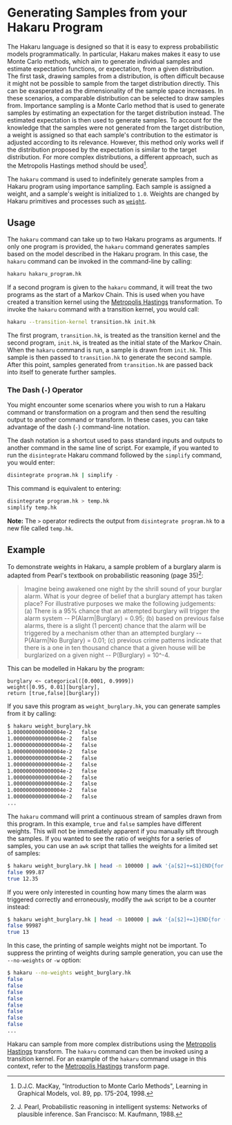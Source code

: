 # Generating Samples from your Hakaru Program #

The Hakaru language is designed so that it is easy to express probabilistic models programmatically. In particular, Hakaru makes makes it easy to use Monte Carlo methods, 
which aim to generate individual samples and estimate expectation functions, or expectation, from a given distribution. The first task, drawing samples from a distribution, 
is often difficult because it might not be possible to sample from the target distribution directly. This can be exasperated as the dimensionality of the sample space 
increases. In these scenarios, a comparable distribution can be selected to draw samples from. Importance sampling is a Monte Carlo method that is used to generate samples 
by estimating an expectation for the target distribution instead. The estimated expectation is then used to generate samples. To account for the knowledge that the 
samples were not generated from the target distribution, a weight is assigned so that each sample's contribution to the estimator is adjusted according to its relevance. 
However, this method only works well if the distribution proposed by the expectation is similar to the target distribution. For more complex distributions, a 
different approach, such as the Metropolis Hastings method should be used[^1].

The `hakaru` command is used to indefinitely generate samples from a Hakaru program using importance sampling. Each sample is assigned a weight, and a sample's weight is 
initialized to `1.0`. Weights are changed by Hakaru primitives and processes such as [`weight`](../lang/rand.md).

## Usage ##

The `hakaru` command can take up to two Hakaru programs as arguments. If only one program is provided, the `hakaru` command generates samples based on the model described in
the Hakaru program. In this case, the `hakaru` command can be invoked in the command-line by calling:

````bash
hakaru hakaru_program.hk
````

If a second program is given to the `hakaru` command, it will treat the two programs as the start of a Markov Chain. This is used when you have created a transition kernel 
using the [Metropolis Hastings](../transforms/mh.md) transformation. To invoke the `hakaru` command with a transition kernel, you would call:

````bash
hakaru --transition-kernel transition.hk init.hk
````

The first program, `transition.hk`,  is treated as the transition kernel and the second program, `init.hk`, is treated as the initial state of the Markov Chain. When the 
`hakaru` command is run, a sample is drawn from `init.hk`. This sample is then passed to `transition.hk` to generate the second sample. After this point, samples generated
from `transition.hk` are passed back into itself to generate further samples.

### The Dash (`-`) Operator ###

You might encounter some scenarios where you wish to run a Hakaru command or transformation on a program and then send the resulting output to another command or transform. 
In these cases, you can take advantage of the dash (`-`) command-line notation.

The dash notation is a shortcut used to pass standard inputs and outputs to another command in the same line of script. For example, if you wanted to run the `disintegrate`
Hakaru command followed by the `simplify` command, you would enter:

````bash
disintegrate program.hk | simplify -
````

This command is equivalent to entering:

````bash
disintegrate program.hk > temp.hk
simplify temp.hk
````

**Note:** The `>` operator redirects the output from `disintegrate program.hk` to a new file called `temp.hk`.

## Example ##

To demonstrate weights in Hakaru, a sample problem of a burglary alarm is adapted from Pearl's textbook on probabilistic reasoning (page 35)[^2]:

> Imagine being awakened one night by the shrill sound of your burglar alarm. What is your degree of belief that a burglary attempt has taken place? For illustrative 
> purposes we make the following judgements: (a) There is a 95% chance that an attempted burglary will trigger the alarm system -- P(Alarm|Burglary) = 0.95; (b) based on 
> previous false alarms, there is a slight (1 percent) chance that the alarm will be triggered by a mechanism other than an attempted burglary -- P(Alarm|No Burglary) = 0.01;
> (c) previous crime patterns indicate that there is a one in ten thousand chance that a given house will be burglarized on a given night -- P(Burglary) = 10^-4.

This can be modelled in Hakaru by the program:

````nohighlight
burglary <~ categorical([0.0001, 0.9999])
weight([0.95, 0.01][burglary],
return [true,false][burglary])
````

If you save this program as `weight_burglary.hk`, you can generate samples from it by calling:

````bash
$ hakaru weight_burglary.hk
1.0000000000000004e-2   false
1.0000000000000004e-2   false
1.0000000000000004e-2   false
1.0000000000000004e-2   false
1.0000000000000004e-2   false
1.0000000000000004e-2   false
1.0000000000000004e-2   false
1.0000000000000004e-2   false
1.0000000000000004e-2   false
1.0000000000000004e-2   false
1.0000000000000004e-2   false
...
````

The `hakaru` command will print a continuous stream of samples drawn from this program. In this example, `true` and `false` samples have different weights. This will not be
immediately apparent if you manually sift through the samples. If you wanted to see the ratio of weights for a series of samples, you can use an `awk` script that tallies 
the weights for a limited set of samples:

````bash
$ hakaru weight_burglary.hk | head -n 100000 | awk '{a[$2]+=$1}END{for (i in a) print i, a[i]}'
false 999.87
true 12.35
````

If you were only interested in counting how many times the alarm was triggered correctly and erroneously, modify the `awk` script to be a counter instead:

````bash
$ hakaru weight_burglary.hk | head -n 100000 | awk '{a[$2]+=1}END{for (i in a) print i, a[i]}'
false 99987
true 13
````

In this case, the printing of sample weights might not be important. To suppress the printing of weights during sample generation, you can use the `--no-weights` or `-w` 
option:

````bash
$ hakaru --no-weights weight_burglary.hk
false
false
false
false
false
false
false
false
...
````

Hakaru can sample from more complex distributions using the [Metropolis Hastings](../transforms/mh.md) transform. The `hakaru` command can then be invoked using a transition
kernel. For an example of the `hakaru` command usage in this context, refer to the [Metropolis Hastings](../transforms/mh.md) transform page.

[^1]: D.J.C. MacKay, "Introduction to Monte Carlo Methods", Learning in Graphical Models, vol. 89, pp. 175-204, 1998.
[^2]: J. Pearl, Probabilistic reasoning in intelligent systems: Networks of plausible inference. San Francisco: M. Kaufmann, 1988.